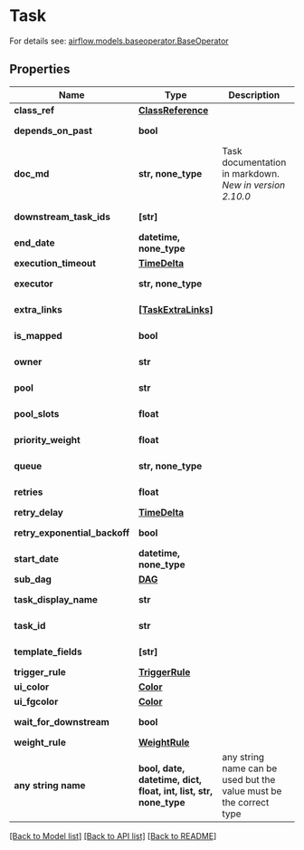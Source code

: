 # Task

For details see: [airflow.models.baseoperator.BaseOperator](https://airflow.apache.org/docs/apache-airflow/stable/_api/airflow/models/baseoperator/index.html#airflow.models.baseoperator.BaseOperator) 

## Properties
Name | Type | Description | Notes
------------ | ------------- | ------------- | -------------
**class_ref** | [**ClassReference**](ClassReference.md) |  | [optional] 
**depends_on_past** | **bool** |  | [optional] [readonly] 
**doc_md** | **str, none_type** | Task documentation in markdown.  *New in version 2.10.0*  | [optional] [readonly] 
**downstream_task_ids** | **[str]** |  | [optional] [readonly] 
**end_date** | **datetime, none_type** |  | [optional] [readonly] 
**execution_timeout** | [**TimeDelta**](TimeDelta.md) |  | [optional] 
**executor** | **str, none_type** |  | [optional] [readonly] 
**extra_links** | [**[TaskExtraLinks]**](TaskExtraLinks.md) |  | [optional] [readonly] 
**is_mapped** | **bool** |  | [optional] [readonly] 
**owner** | **str** |  | [optional] [readonly] 
**pool** | **str** |  | [optional] [readonly] 
**pool_slots** | **float** |  | [optional] [readonly] 
**priority_weight** | **float** |  | [optional] [readonly] 
**queue** | **str, none_type** |  | [optional] [readonly] 
**retries** | **float** |  | [optional] [readonly] 
**retry_delay** | [**TimeDelta**](TimeDelta.md) |  | [optional] 
**retry_exponential_backoff** | **bool** |  | [optional] [readonly] 
**start_date** | **datetime, none_type** |  | [optional] [readonly] 
**sub_dag** | [**DAG**](DAG.md) |  | [optional] 
**task_display_name** | **str** |  | [optional] [readonly] 
**task_id** | **str** |  | [optional] [readonly] 
**template_fields** | **[str]** |  | [optional] [readonly] 
**trigger_rule** | [**TriggerRule**](TriggerRule.md) |  | [optional] 
**ui_color** | [**Color**](Color.md) |  | [optional] 
**ui_fgcolor** | [**Color**](Color.md) |  | [optional] 
**wait_for_downstream** | **bool** |  | [optional] [readonly] 
**weight_rule** | [**WeightRule**](WeightRule.md) |  | [optional] 
**any string name** | **bool, date, datetime, dict, float, int, list, str, none_type** | any string name can be used but the value must be the correct type | [optional]

[[Back to Model list]](../README.md#documentation-for-models) [[Back to API list]](../README.md#documentation-for-api-endpoints) [[Back to README]](../README.md)


